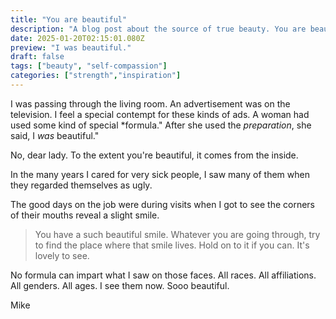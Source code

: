 ```yaml
---
title: "You are beautiful"
description: "A blog post about the source of true beauty. You are beautiful. You don't need anything special."
date: 2025-01-20T02:15:01.080Z
preview: "I was beautiful."
draft: false
tags: ["beauty", "self-compassion"]
categories: ["strength","inspiration"]
---
```

I was passing through the living room. An advertisement was on the television. I feel a special contempt for these kinds of ads. A woman had used some kind of special *formula." After she used the *preparation*, she said, I *was* beautiful."

No, dear lady. To the extent you're beautiful, it comes from the inside. 

In the many years I cared for very sick people, I saw many of them when they regarded themselves as ugly. 

The good days on the job were during visits when I got to see the corners of their mouths reveal a slight smile. 

>You have a such beautiful smile. Whatever you are going through, try to find the place where that smile lives. Hold on to it if you can. It's lovely to see.

No formula can impart what I saw on those faces. All races. All affiliations. All genders. All ages. I see them now. Sooo beautiful. 

Mike